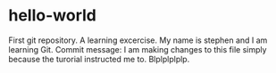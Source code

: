 # hello-world
First git repository. A learning excercise. 
My name is stephen and I am learning Git. 
Commit message: I am making changes to this file simply because the turorial instructed me to. 
Blplplplplp. 
